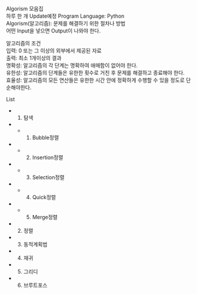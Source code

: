 Algorism 모음집   
하루 한 개 Update예정 Program Language: Python   
Algorism(알고리즘): 문제를 해결하기 위한 절차나 방법   
어떤 Input을 넣으면 Output이 나와야 한다.   
   
알고리즘의 조건   
입력: 0 또는 그 이상의 외부에서 제공된 자료   
출력: 최소 1개이상의 결과   
명확성: 알고리즘의 각 단계는 명확하여 애매함이 없어야 한다.   
유한성: 알고리즘의 단계들은 유한한 횟수로 거친 후 문제를 해결하고 종료해야 한다.   
효율성: 알고리즘의 모든 연산들은 유한한 시간 안에 정확하게 수행할 수 있을 정도로 단순해야한다.   
   

List
- 1. 탐색
- - 1. Bubble정렬
- - 2. Insertion정렬
- - 3. Selection정렬
- - 4. Quick정렬
- - 5. Merge정렬
- 2. 정렬
- 3. 동적계획법
- 4. 재귀
- 5. 그리디
- 6. 브루트포스